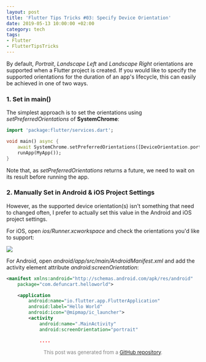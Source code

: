 ```yaml
---
layout: post
title: 'Flutter Tips Tricks #03: Specify Device Orientation'
date: 2019-05-13 10:00:00 +02:00
category: tech
tags:
- Flutter
- FlutterTipsTricks
---
```


By default, *Portrait*, *Landscape Left* and *Landscape Right* orientations are supported when a Flutter project is created. If you would like to specify the supported orientations for the duration of an app's lifecycle, this can easily be achieved in one of two ways.

### 1. Set in main()

The simplest approach is to set the orientations using *setPreferredOrientations* of **SystemChrome**:

```dart
import 'package:flutter/services.dart';

void main() async {
    await SystemChrome.setPreferredOrientations([DeviceOrientation.portraitUp]);
    runApp(MyApp());
}
```

Note that, as *setPreferredOrientations* returns a future, we need to wait on its result before running the app.

### 2. Manually Set in Android & iOS Project Settings

However, as the supported device orientation(s) isn't something that need to changed often, I prefer to actually set this value in the Android and iOS project settings.

For iOS, open *ios/Runner.xcworkspace* and check the orientations you'd like to support:

![](https://raw.githubusercontent.com/defuncart/flutter-tips-tricks/master/03-SpecifyDeviceOrientation/images/01.png)

For Android, open *android/app/src/main/AndroidManifest.xml* and add the activity element attribute *android:screenOrientation*:

```xml
<manifest xmlns:android="http://schemas.android.com/apk/res/android"
    package="com.defuncart.helloworld">

    <application
        android:name="io.flutter.app.FlutterApplication"
        android:label="Hello World"
        android:icon="@mipmap/ic_launcher">
        <activity
            android:name=".MainActivity"
            android:screenOrientation="portrait"

            ....
```


<p align="center"><font size="-1" color="#828282">This post was generated from a <a href="https://github.com/defuncart/flutter-tips-tricks/tree/master/03-SpecifyDeviceOrientation">GitHub repository</a>.</font></p>
